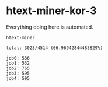 # htext-miner-kor-3

Everything doing here is automated.

```
htext-miner

total: 3023/4514 (66.96942844483829%)

job0: 536
job1: 532
job2: 765
job3: 595
job4: 595
```